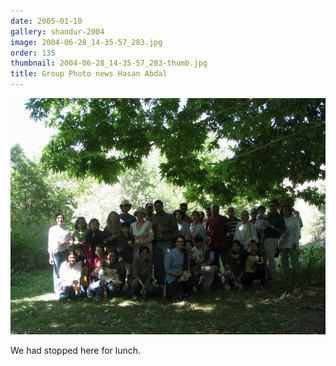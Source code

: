```yaml
---
date: 2005-01-10
gallery: shandur-2004
image: 2004-06-28_14-35-57_283.jpg
order: 135
thumbnail: 2004-06-28_14-35-57_283-thumb.jpg
title: Group Photo news Hasan Abdal
---
```


![Group Photo news Hasan Abdal](./2004-06-28_14-35-57_283.jpg)

We had stopped here for lunch.